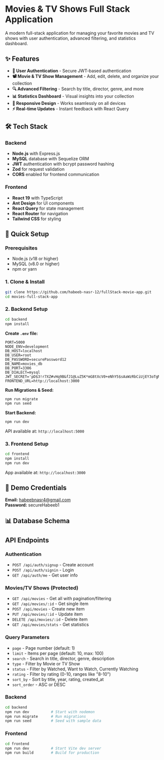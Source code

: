 # Movies & TV Shows Full Stack Application

A modern full-stack application for managing your favorite movies and TV shows with user authentication, advanced filtering, and statistics dashboard.

## ✨ Features

- **🔐 User Authentication** - Secure JWT-based authentication
- **📽️ Movie & TV Show Management** - Add, edit, delete, and organize your collection
- **🔍 Advanced Filtering** - Search by title, director, genre, and more
- **📊 Statistics Dashboard** - Visual insights into your collection
- **📱 Responsive Design** - Works seamlessly on all devices
- **⚡ Real-time Updates** - Instant feedback with React Query

## 🛠️ Tech Stack

### Backend

- **Node.js** with Express.js
- **MySQL** database with Sequelize ORM
- **JWT** authentication with bcrypt password hashing
- **Zod** for request validation
- **CORS** enabled for frontend communication

### Frontend

- **React 19** with TypeScript
- **Ant Design** for UI components
- **React Query** for state management
- **React Router** for navigation
- **Tailwind CSS** for styling

## 🚀 Quick Setup

### Prerequisites

- Node.js (v18 or higher)
- MySQL (v8.0 or higher)
- npm or yarn

### 1. Clone & Install

```bash
git clone https://github.com/habeeb-nasr-12/fullStack-movie-app.git
cd movies-full-stack-app
```

### 2. Backend Setup

```bash
cd backend
npm install
```

**Create `.env` file:**

```env
PORT=5000
NODE_ENV=development
DB_HOST=localhost
DB_USER=root
DB_PASSWORD=securePassword12
DB_NAME=movies_db
DB_PORT=3306
DB_DIALECT=mysql
JWT_SECRET='pD$3!r7XZ#vHq9B&fJ1@LuZ5K*mG8tXcV0+eNhY5$sAaWzRbCiUjEY3oTgM6QnLd'
FRONTEND_URL=http://localhost:3000 
```

**Run Migrations & Seed:**

```bash
npm run migrate
npm run seed
```

**Start Backend:**

```bash
npm run dev
```

API available at: `http://localhost:5000`

### 3. Frontend Setup

```bash
cd frontend
npm install
npm run dev
```

App available at: `http://localhost:3000`

## 🔐 Demo Credentials

**Email:** habeebnasr4@gmail.com  
**Password:** secureHabeeb1

## 📊 Database Schema

## API Endpoints

### Authentication

- `POST /api/auth/signup` - Create account
- `POST /api/auth/signin` - Login
- `GET /api/auth/me` - Get user info

### Movies/TV Shows (Protected)

- `GET /api/movies` - Get all with pagination/filtering
- `GET /api/movies/:id` - Get single item
- `POST /api/movies` - Create new item
- `PUT /api/movies/:id` - Update item
- `DELETE /api/movies/:id` - Delete item
- `GET /api/movies/stats` - Get statistics

### Query Parameters

- `page` - Page number (default: 1)
- `limit` - Items per page (default: 10, max: 100)
- `search` - Search in title, director, genre, description
- `type` - Filter by Movie or TV Show
- `status` - Filter by Watched, Want to Watch, Currently Watching
- `rating` - Filter by rating (0-10, ranges like "8-10")
- `sort_by` - Sort by title, year, rating, created_at
- `sort_order` - ASC or DESC

### Backend

```bash
cd backend
npm run dev          # Start with nodemon
npm run migrate      # Run migrations
npm run seed         # Seed with sample data
```

### Frontend

```bash
cd frontend
npm run dev          # Start Vite dev server
npm run build        # Build for production
```
